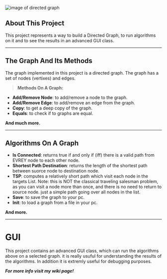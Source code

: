 ![image of directed graph](https://upload.wikimedia.org/wikipedia/commons/thumb/5/51/Directed_graph.svg/231px-Directed_graph.svg.png)
## About This Project 
This project represents a way to build a Directed Graph,  to run algorithms on it and to see the results in an advanced GUI class.


----------


## The Graph And Its Methods

The graph implemented in this project is a directed graph.
The graph has a set of nodes (vertixes) and edges.
 

> **Methods On A Graph:**

 - **Add/Remove Node**: to add/remove a node to the graph.
 - **Add/Remove Edge**: to add/remove an edge from the graph.
 - **Copy**: to get a deep copy of the graph.
 - **Equals**:  to check if to graphs are equal.
 
 **And much more.**


----------
## Algorithms On A Graph
 - **Is Connected**: returns  true if and only if (iff) there is a valid path from EVREY node to each other node.
 - **Shortest Path Destination**: returns the length of the shortest path between suorce node  to destination node.
 - **TSP**:  computes a relatively short path which visit each node in the targets List.
 Note: this is NOT the classical traveling salesman problem, 
 as you can visit a node more than once, and there is no need to return to source node. just a simple path going over all nodes in the list. 
 - **Save**: to save the graph to your pc.
 - **Init**: to load a graph from a file in your pc.
 
  **And more.**


    


----------
GUI
===============
This project contains an advanced GUI class, which can run the algorithms above on a selected graph. it is really usuful for understanding the results of the algorithms.
 In addition it is extremly useful for debugging purposes. 



***For more info visit my wiki page!***





